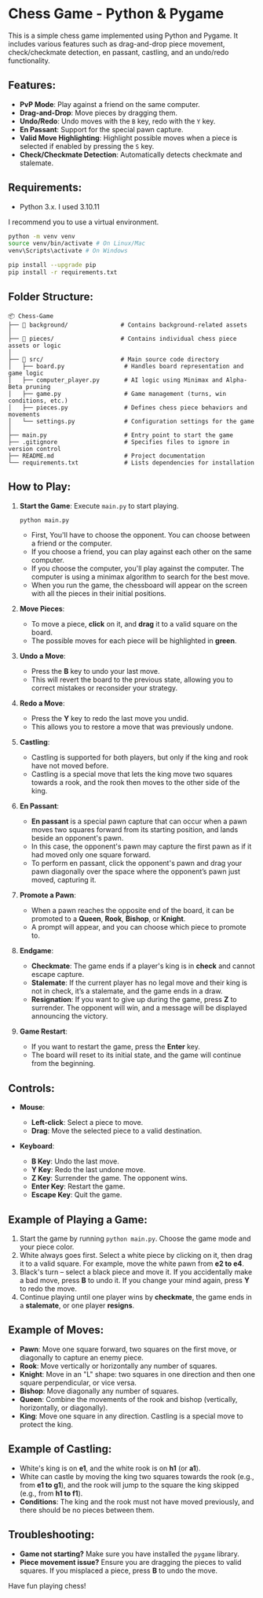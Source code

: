# Chess Game - Python & Pygame

This is a simple chess game implemented using Python and Pygame. It includes various features such as drag-and-drop piece movement, check/checkmate detection, en passant, castling, and an undo/redo functionality.

## Features:
- **PvP Mode**: Play against a friend on the same computer.
- **Drag-and-Drop**: Move pieces by dragging them.
- **Undo/Redo**: Undo moves with the `B` key, redo with the `Y` key.
- **En Passant**: Support for the special pawn capture.
- **Valid Move Highlighting**: Highlight possible moves when a piece is selected if enabled by pressing the `S` key.
- **Check/Checkmate Detection**: Automatically detects checkmate and stalemate.

## Requirements:

- Python 3.x. I used 3.10.11

I recommend you to use a virtual environment.

```bash 
python -m venv venv
source venv/bin/activate # On Linux/Mac
venv\Scripts\activate # On Windows
``` 

```bash
pip install --upgrade pip
pip install -r requirements.txt
```

## Folder Structure:

```
📦 Chess-Game
├── 📂 background/               # Contains background-related assets
│
├── 📂 pieces/                   # Contains individual chess piece assets or logic
│
├── 📂 src/                      # Main source code directory
│   ├── board.py                 # Handles board representation and game logic
│   ├── computer_player.py       # AI logic using Minimax and Alpha-Beta pruning
│   ├── game.py                  # Game management (turns, win conditions, etc.)
│   ├── pieces.py                # Defines chess piece behaviors and movements
│   └── settings.py              # Configuration settings for the game
│
├── main.py                      # Entry point to start the game
├── .gitignore                   # Specifies files to ignore in version control
├── README.md                    # Project documentation
└── requirements.txt             # Lists dependencies for installation
```

## How to Play:

1. **Start the Game**: Execute `main.py` to start playing.

   ```bash 
   python main.py
   ```

    - First, You'll have to choose the opponent. You can choose between a friend or the computer.
    - If you choose a friend, you can play against each other on the same computer.
    - If you choose the computer, you'll play against the computer. The computer is using a minimax algorithm to search for the best move.
   - When you run the game, the chessboard will appear on the screen with all the pieces in their initial positions.

2. **Move Pieces**:
   - To move a piece, **click** on it, and **drag** it to a valid square on the board.
   - The possible moves for each piece will be highlighted in **green**.

3. **Undo a Move**:
   - Press the **B** key to undo your last move.
   - This will revert the board to the previous state, allowing you to correct mistakes or reconsider your strategy.

4. **Redo a Move**:
   - Press the **Y** key to redo the last move you undid.
   - This allows you to restore a move that was previously undone.

5. **Castling**:
   - Castling is supported for both players, but only if the king and rook have not moved before.
   - Castling is a special move that lets the king move two squares towards a rook, and the rook then moves to the other side of the king.

6. **En Passant**:
   - **En passant** is a special pawn capture that can occur when a pawn moves two squares forward from its starting position, and lands beside an opponent's pawn. 
   - In this case, the opponent's pawn may capture the first pawn as if it had moved only one square forward. 
   - To perform en passant, click the opponent's pawn and drag your pawn diagonally over the space where the opponent’s pawn just moved, capturing it.

7. **Promote a Pawn**:
   - When a pawn reaches the opposite end of the board, it can be promoted to a **Queen**, **Rook**, **Bishop**, or **Knight**.
   - A prompt will appear, and you can choose which piece to promote to.

8. **Endgame**:
   - **Checkmate**: The game ends if a player's king is in **check** and cannot escape capture.
   - **Stalemate**: If the current player has no legal move and their king is not in check, it’s a stalemate, and the game ends in a draw.
   - **Resignation**: If you want to give up during the game, press **Z** to surrender. The opponent will win, and a message will be displayed announcing the victory.

9. **Game Restart**:
   - If you want to restart the game, press the **Enter** key.
   - The board will reset to its initial state, and the game will continue from the beginning.

## Controls:

- **Mouse**:
   - **Left-click**: Select a piece to move.
   - **Drag**: Move the selected piece to a valid destination.
   
- **Keyboard**:
   - **B Key**: Undo the last move.
   - **Y Key**: Redo the last undone move.
   - **Z Key**: Surrender the game. The opponent wins.
   - **Enter Key**: Restart the game.
   - **Escape Key**: Quit the game.

## Example of Playing a Game:

1. Start the game by running `python main.py`. Choose the game mode and your piece color.
2. White always goes first. Select a white piece by clicking on it, then drag it to a valid square. For example, move the white pawn from **e2 to e4**.
3. Black's turn – select a black piece and move it. If you accidentally make a bad move, press **B** to undo it. If you change your mind again, press **Y** to redo the move.
5. Continue playing until one player wins by **checkmate**, the game ends in a **stalemate**, or one player **resigns**.

## Example of Moves:

- **Pawn**: Move one square forward, two squares on the first move, or diagonally to capture an enemy piece.
- **Rook**: Move vertically or horizontally any number of squares.
- **Knight**: Move in an "L" shape: two squares in one direction and then one square perpendicular, or vice versa.
- **Bishop**: Move diagonally any number of squares.
- **Queen**: Combine the movements of the rook and bishop (vertically, horizontally, or diagonally).
- **King**: Move one square in any direction. Castling is a special move to protect the king.

## Example of Castling:

- White's king is on **e1**, and the white rook is on **h1** (or **a1**).
- White can castle by moving the king two squares towards the rook (e.g., from **e1 to g1**), and the rook will jump to the square the king skipped (e.g., from **h1 to f1**).
- **Conditions**: The king and the rook must not have moved previously, and there should be no pieces between them.

## Troubleshooting:

- **Game not starting?** Make sure you have installed the `pygame` library.
- **Piece movement issue?** Ensure you are dragging the pieces to valid squares. If you misplaced a piece, press **B** to undo the move.

Have fun playing chess!